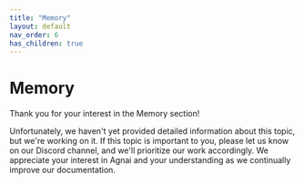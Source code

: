 ```yaml
---
title: "Memory"
layout: default
nav_order: 6
has_children: true
---
```

# Memory

Thank you for your interest in the Memory section!

Unfortunately, we haven't yet provided detailed information about this topic, but we're working on it. If this topic is important to you, please let us know on our Discord channel, and we'll prioritize our work accordingly. We appreciate your interest in Agnai and your understanding as we continually improve our documentation.

